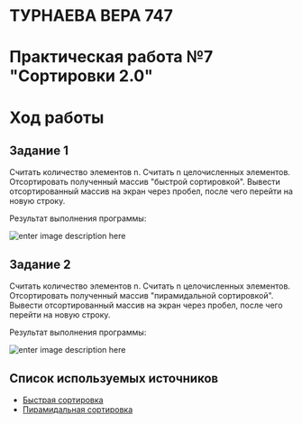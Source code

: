  # ТУРНАЕВА ВЕРА 747
# Практическая работа №7 "Сортировки 2.0"
# Ход работы
## Задание 1
Считать количество элементов n. Считать n целочисленных элементов. Отсортировать полученный массив "быстрой сортировкой". Вывести отсортированный массив на экран через пробел, после чего перейти на новую строку.

Результат выполнения программы:

![enter image description here](https://lh3.googleusercontent.com/MbEEeUci1uKNmRoHjdJ2O1hNEbtRAMzgh2hyWA4OA1lJGxmYgZSxKgK_t2jfpwu5EZJCHVnMocCk)


## Задание 2
Считать количество элементов n. Считать n целочисленных элементов. Отсортировать полученный массив "пирамидальной сортировкой". Вывести отсортированный массив на экран через пробел, после чего перейти на новую строку.

Результат выполнения программы:

![enter image description here](https://lh3.googleusercontent.com/SHBicjFSDVHiERszaCQiTMJT0ahtasZD1jjh9DqnF2eHKuISYNS5FlVM2w_pI_1YeUjMn-8sohiI)

## Список используемых источников

 - [ Быстрая сортировка](http://algolist.manual.ru/sort/quick_sort.php)
 - [Пирамидальная сортировка](https://prog-cpp.ru/sort-pyramid/)
